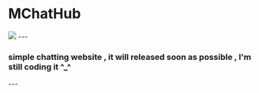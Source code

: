 # MChatHub
<img src="https://8upload.com/image/68db03b5406d2/IMG-20250929-WA0021.jpg"/>
---
<h3>simple chatting website , it will released soon as possible , I'm still coding it ^_^</h3>
---
